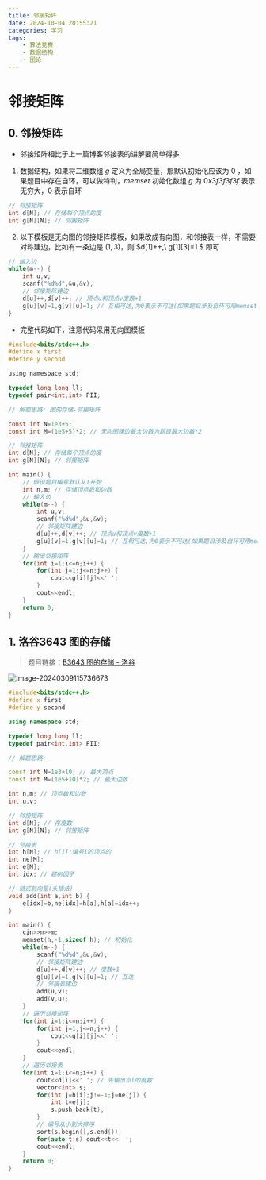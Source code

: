 ```yaml
---
title: 邻接矩阵
date: 2024-10-04 20:55:21
categories: 学习
tags:
    - 算法竞赛
    - 数据结构
    - 图论
---
```


<meta name="referrer" content="no-referrer" />

# 邻接矩阵

<!-- toc -->



## 0. 邻接矩阵

* 邻接矩阵相比于上一篇博客邻接表的讲解要简单得多

1. 数据结构，如果将二维数组 $g$ 定义为全局变量，那默认初始化应该为 $0$ ，如果题目中存在自环，可以做特判，$memset$ 初始化数组 $g$ 为 $0x3f3f3f3f$ 表示无穷大，$0$ 表示自环 

``` c
// 邻接矩阵
int d[N]; // 存储每个顶点的度
int g[N][N]; // 邻接矩阵
```

2. 以下模板是无向图的邻接矩阵模板，如果改成有向图，和邻接表一样，不需要对称建边，比如有一条边是 $(1,3)$，则 $d[1]++,\ g[1][3]=1 $ 即可

``` c
// 输入边
while(m--) {
    int u,v;
    scanf("%d%d",&u,&v);
    // 邻接矩阵建边
    d[u]++,d[v]++; // 顶点u和顶点v度数+1
    g[u][v]=1,g[v][u]=1; // 互相可达,为0表示不可达(如果题目涉及自环可用memset初始化为0x3f3f3f3f表示不可达)
}
```

* 完整代码如下，注意代码采用无向图模板

``` c
#include<bits/stdc++.h>
#define x first
#define y second

using namespace std;

typedef long long ll;
typedef pair<int,int> PII;

// 解题思路: 图的存储-邻接矩阵

const int N=1e3+5;
const int M=(1e5+5)*2; // 无向图建边最大边数为题目最大边数*2

// 邻接矩阵
int d[N]; // 存储每个顶点的度
int g[N][N]; // 邻接矩阵

int main() {
	// 假设题目编号默认从1开始
	int n,m; // 存储顶点数和边数
	// 输入边
	while(m--) {
		int u,v;
		scanf("%d%d",&u,&v);
		// 邻接矩阵建边
		d[u]++,d[v]++; // 顶点u和顶点v度数+1
		g[u][v]=1,g[v][u]=1; // 互相可达,为0表示不可达(如果题目涉及自环可用memset初始化为0x3f3f3f3f表示不可达)
	}
	// 输出邻接矩阵
	for(int i=1;i<=n;i++) {
		for(int j=1;j<=n;j++) {
			cout<<g[i][j]<<' ';
		}
		cout<<endl;
	}
	return 0;
}
```



## 1. 洛谷3643 图的存储

> 题目链接：[B3643 图的存储 - 洛谷](https://www.luogu.com.cn/problem/B3643)

![image-20240309115736673](https://gitee.com/RoysterCDD/figurebed/raw/master/img/image-20240309115736673.png)

``` c++
#include<bits/stdc++.h>
#define x first
#define y second

using namespace std;

typedef long long ll;
typedef pair<int,int> PII;

// 解题思路: 

const int N=1e3+10; // 最大顶点
const int M=(1e5+10)*2; // 最大边数

int n,m; // 顶点数和边数
int u,v;

// 邻接矩阵
int d[N]; // 存度数
int g[N][N]; // 邻接矩阵

// 邻接表
int h[N]; // h[i]:编号i的顶点的
int ne[M];
int e[M];
int idx; // 建树因子

// 链式前向星(头插法)
void add(int a,int b) {
	e[idx]=b,ne[idx]=h[a],h[a]=idx++;
}

int main() {
	cin>>n>>m;
	memset(h,-1,sizeof h); // 初始化
	while(m--) {
		scanf("%d%d",&u,&v);
		// 邻接矩阵建边
		d[u]++,d[v]++; // 度数+1
		g[u][v]=1,g[v][u]=1; // 互达
		// 邻接表建边
		add(u,v);
		add(v,u);
	}
	// 遍历邻接矩阵
	for(int i=1;i<=n;i++) {
		for(int j=1;j<=n;j++) {
			cout<<g[i][j]<<' ';
		}
		cout<<endl;
	}
	// 遍历邻接表
	for(int i=1;i<=n;i++) {
		cout<<d[i]<<' '; // 先输出点i的度数
		vector<int> s;
		for(int j=h[i];j!=-1;j=ne[j]) {
			int t=e[j];
			s.push_back(t);
		}
		// 编号从小到大排序
		sort(s.begin(),s.end());
		for(auto t:s) cout<<t<<' ';
		cout<<endl;
	}
	return 0;
}
```

